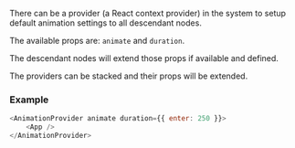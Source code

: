 There can be a provider (a React context provider) in the system to setup
default animation settings to all descendant nodes.

The available props are: `animate` and `duration`.

The descendant nodes will extend those props if available and defined.

The providers can be stacked and their props will be extended.

### Example

```js
<AnimationProvider animate duration={{ enter: 250 }}>
    <App />
</AnimationProvider>
```

